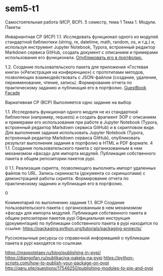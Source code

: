 # sem5-t1
Самостоятельная работа (ИСР, ВСР). 5 семестр, тема 1
Тема 1. Модули. Пакеты

Инвариантная СР (ИСР) 
1.1. Исследовать функционал одного из модулей стандартной библиотеки (string, re, datetime, math, random, os, и т.д.) и, используя инструмент Jupyter Notebook, Typora, встроенный редактор Markdown сервиса GitHub, создать документ с описанием и примерами использования его функционала. [Опубликовать его в портфолио.](https://github.com/Meao/py/blob/master/5-1-1.md)

1.2. Создание пользовательского пакета для приложения «Гостевая книга» («Регистрация на конференцию») с прототипами методов, позволяющих взаимодействовать с JSON-файлом (создание, удаление, переименование, чтение, запись). Формирование отчета по практическому заданию и публикация его в портфолио. [GuestBook Facade](https://repl.it/@MarinaKrvtsn/Facade#packs/useful.py)

Вариативная СР (ВСР) 
Выполняется одно задание на выбор

1.1. Исследовать функционал одного модуля не из стандартной библиотеки (например, requests) и создать фрагмент ЭОР с описанием и примерами его использования при работе в Jupyter Notebook (Typora, встроенный редактор Markdown сервиса GitHub) и в скриптовом виде. Для выполнения задания использовать Jupyter Notebook (Typora, встроенный редактор Markdown сервиса GitHub), опубликовать результат выполнения задания в портфолио в HTML и PDF формате. 	4
1.1. Создание пользовательского пакета с организованным в нем механизмом «фасад» для импорта модулей. Публикация собственного пакета в общем репозитории пакетов pypi. 

0
1.1. Реализация скрипта, позволяющего выполнять импорт удаленных файлов по URL. Запись скринкаста (документа со скриншотами) с демонстрацией работы скрипта. Формирование отчета по практическому заданию и публикация его в портфолио. 

0

Комментарий по выполнению задания 1.1. ВСР
Создание пользовательского пакета с организованным в нем механизмом «фасад» для импорта модулей. Публикация собственного пакета в общем репозитории пакетов pypi
Официальная инструкция (документация) по публикации собственного пакета в pypi находится по ссылке: https://packaging.python.org/tutorials/packaging-projects/

Русскоязычные ресурсы со справочной информацией о публикации пакета в pypi находятся по ссылкам: 

https://maxpoletaev.ru/blog/publishing-in-pypi/
https://djangofan.ru/publikaciya-paketa-na-pypi
https://python-scripts.com/how-to-publish-your-package-on-pypi
http://qaru.site/questions/17546250/publishing-modules-to-pip-and-pypi
